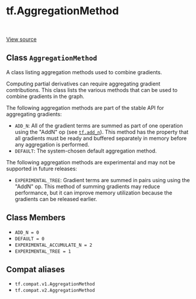 <div itemscope itemtype="http://developers.google.com/ReferenceObject">
<meta itemprop="name" content="tf.AggregationMethod" />
<meta itemprop="path" content="Stable" />
<meta itemprop="property" content="ADD_N"/>
<meta itemprop="property" content="DEFAULT"/>
<meta itemprop="property" content="EXPERIMENTAL_ACCUMULATE_N"/>
<meta itemprop="property" content="EXPERIMENTAL_TREE"/>
</div>

# tf.AggregationMethod

<!-- Insert buttons and diff -->

<table class="tfo-notebook-buttons tfo-api" align="left">
</table>

<a target="_blank" href="/code/stable/tensorflow/python/ops/gradients_util.py">View source</a>



## Class `AggregationMethod`

A class listing aggregation methods used to combine gradients.



<!-- Placeholder for "Used in" -->

Computing partial derivatives can require aggregating gradient
contributions. This class lists the various methods that can
be used to combine gradients in the graph.

The following aggregation methods are part of the stable API for
aggregating gradients:

*  `ADD_N`: All of the gradient terms are summed as part of one
   operation using the "AddN" op (see <a href="../tf/math/add_n.md"><code>tf.add_n</code></a>). This
   method has the property that all gradients must be ready and
   buffered separately in memory before any aggregation is performed.
*  `DEFAULT`: The system-chosen default aggregation method.

The following aggregation methods are experimental and may not
be supported in future releases:

* `EXPERIMENTAL_TREE`: Gradient terms are summed in pairs using
  using the "AddN" op. This method of summing gradients may reduce
  performance, but it can improve memory utilization because the
  gradients can be released earlier.

## Class Members

* `ADD_N = 0` <a id="ADD_N"></a>
* `DEFAULT = 0` <a id="DEFAULT"></a>
* `EXPERIMENTAL_ACCUMULATE_N = 2` <a id="EXPERIMENTAL_ACCUMULATE_N"></a>
* `EXPERIMENTAL_TREE = 1` <a id="EXPERIMENTAL_TREE"></a>


## Compat aliases

* `tf.compat.v1.AggregationMethod`
* `tf.compat.v2.AggregationMethod`

